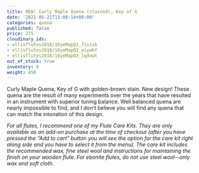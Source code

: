 ```yaml
---
title: NEW! Curly Maple Quena (stained), Key of G
date: '2021-05-21T13:08:14+00:00'
categories: quena
published: false
price: 275
cloudinary_ids:
- ellisflutes2018/1DyeMapQ1_fix1sb
- ellisflutes2018/1DyeMapQ2_eiywhf
- ellisflutes2018/1DyeMapQ3_lqdxwt
out_of_stock: true
inventory: 0
weight: 450
---
```


 Curly Maple Quena, Key of G with golden-brown stain.  New design! These quena are the result of many experiments over the years that have resulted in an instrument with superior tuning balance.   Well balanced quena are nearly impossible to find, and I don't believe you will find any quena that can match the intonation of this design.

*For all flutes, I recommend one of my Flute Care Kits.  They are only available as an add-on purchase at the time of checkout (after you have pressed the “Add to cart” button you will see the option for the care kit right along side and you have to select it from the menu). The care kit includes the recommended wax, fine steel wool and instructions for maintaining the finish on your wooden flute.  For ebonite flutes, do not use steel wool--only wax and soft cloth.*